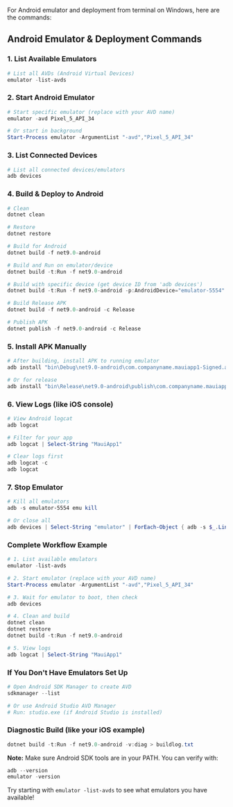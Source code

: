 For Android emulator and deployment from terminal on Windows, here are the commands:

## **Android Emulator & Deployment Commands**

### **1. List Available Emulators**
```powershell
# List all AVDs (Android Virtual Devices)
emulator -list-avds
```

### **2. Start Android Emulator**
```powershell
# Start specific emulator (replace with your AVD name)
emulator -avd Pixel_5_API_34

# Or start in background
Start-Process emulator -ArgumentList "-avd","Pixel_5_API_34"
```

### **3. List Connected Devices**
```powershell
# List all connected devices/emulators
adb devices
```

### **4. Build & Deploy to Android**
```powershell
# Clean
dotnet clean

# Restore
dotnet restore

# Build for Android
dotnet build -f net9.0-android

# Build and Run on emulator/device
dotnet build -t:Run -f net9.0-android

# Build with specific device (get device ID from 'adb devices')
dotnet build -t:Run -f net9.0-android -p:AndroidDevice="emulator-5554"

# Build Release APK
dotnet build -f net9.0-android -c Release

# Publish APK
dotnet publish -f net9.0-android -c Release
```

### **5. Install APK Manually**
```powershell
# After building, install APK to running emulator
adb install "bin\Debug\net9.0-android\com.companyname.mauiapp1-Signed.apk"

# Or for release
adb install "bin\Release\net9.0-android\publish\com.companyname.mauiapp1-Signed.apk"
```

### **6. View Logs (like iOS console)**
```powershell
# View Android logcat
adb logcat

# Filter for your app
adb logcat | Select-String "MauiApp1"

# Clear logs first
adb logcat -c
adb logcat
```

### **7. Stop Emulator**
```powershell
# Kill all emulators
adb -s emulator-5554 emu kill

# Or close all
adb devices | Select-String "emulator" | ForEach-Object { adb -s $_.Line.Split()[0] emu kill }
```

### **Complete Workflow Example**
```powershell
# 1. List available emulators
emulator -list-avds

# 2. Start emulator (replace with your AVD name)
Start-Process emulator -ArgumentList "-avd","Pixel_5_API_34"

# 3. Wait for emulator to boot, then check
adb devices

# 4. Clean and build
dotnet clean
dotnet restore
dotnet build -t:Run -f net9.0-android

# 5. View logs
adb logcat | Select-String "MauiApp1"
```

### **If You Don't Have Emulators Set Up**
```powershell
# Open Android SDK Manager to create AVD
sdkmanager --list

# Or use Android Studio AVD Manager
# Run: studio.exe (if Android Studio is installed)
```

### **Diagnostic Build (like your iOS example)**
```powershell
dotnet build -t:Run -f net9.0-android -v:diag > buildlog.txt
```

**Note:** Make sure Android SDK tools are in your PATH. You can verify with:
```powershell
adb --version
emulator -version
```

Try starting with `emulator -list-avds` to see what emulators you have available!